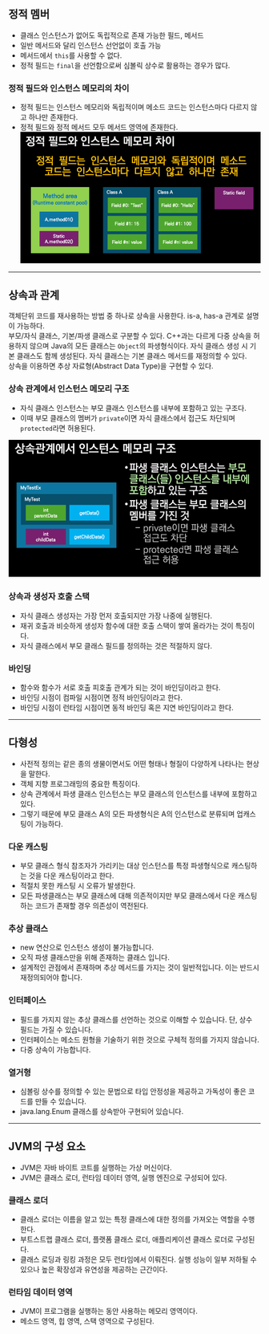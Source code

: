 ## 정적 멤버

- 클래스 인스턴스가 없어도 독립적으로 존재 가능한 필드, 메서드
- 일반 메서드와 달리 인스턴스 선언없이 호출 가능
- 메서드에서 `this`를 사용할 수 없다.
- 정적 필드는 `final`을 선언함으로써 심볼릭 상수로 활용하는 경우가 많다.

### 정적 필드와 인스턴스 메모리의 차이

- 정적 필드는 인스턴스 메모리와 독립적이며 메소드 코드는 인스턴스마다 다르지 않고 하나만 존재한다.
- 정적 필드와 정적 메서드 모두 메서드 영역에 존재한다.
  ![img.png](images/static_field_method.png)

---

## 상속과 관계

객체단위 코드를 재사용하는 방법 중 하나로 상속을 사용한다. is-a, has-a 관계로 설명이 가능하다.  
부모/자식 클래스, 기본/파생 클래스로 구분할 수 있다. C++과는 다르게 다중 상속을 허용하지 않으며 Java의 모든 클래스는 `Object`의 파생형식이다.
자식 클래스 생성 시 기본 클래스도 함께 생성된다. 자식 클래스는 기본 클래스 메서드를 재정의할 수 있다.  
상속을 이용하면 추상 자료형(Abstract Data Type)을 구현할 수 있다.

### 상속 관계에서 인스턴스 메모리 구조

- 자식 클래스 인스턴스는 부모 클래스 인스턴스를 내부에 포함하고 있는 구조다.
- 이때 부모 클래스의 멤버가 `private`이면 자식 클래스에서 접근도 차단되며 `protected`라면 허용된다.

![inheritance_memory.png](images/inheritance_memory.png)

### 상속과 생성자 호출 스택

- 자식 클래스 생성자는 가장 먼저 호출되지만 가장 나중에 실행된다.
- 재귀 호출과 비슷하게 생성자 함수에 대한 호출 스택이 쌓여 올라가는 것이 특징이다.
- 자식 클래스에서 부모 클래스 필드를 정의하는 것은 적절하지 않다.

### 바인딩

- 함수와 함수가 서로 호출 피호출 관계가 되는 것이 바인딩이라고 한다.
- 바인딩 시점이 컴파일 시점이면 정적 바인딩이라고 한다.
- 바인딩 시점이 런타임 시점이면 동적 바인딩 혹은 지연 바인딩이라고 한다.

---

## 다형성

- 사전적 정의는 같은 종의 생물이면서도 어떤 형태나 형질이 다양하게 나타나는 현상을 말한다.
- 객체 지향 프로그래밍의 중요한 특징이다.
- 상속 관계에서 파생 클래스 인스턴스는 부모 클래스의 인스턴스를 내부에 포함하고 있다.
- 그렇기 때문에 부모 클래스 A의 모든 파생형식은 A의 인스턴스로 분류되며 업캐스팅이 가능하다.

### 다운 캐스팅

- 부모 클래스 형식 참조자가 가리키는 대상 인스턴스를 특정 파생형식으로 캐스팅하는 것을 다운 캐스팅이라고 한다.
- 적절치 못한 캐스팅 시 오류가 발생한다.
- 모든 파생클래스는 부모 클래스에 대해 의존적이지만 부모 클래스에서 다운 캐스팅하는 코드가 존재할 경우 의존성이 역전된다.

### 추상 클래스

- new 연산으로 인스턴스 생성이 불가능합니다.
- 오직 파생 클래스만을 위해 존재하는 클래스 입니다.
- 설계적인 관점에서 존재하며 추상 메서드를 가지는 것이 일반적입니다. 이는 반드시 재정의되어야 합니다.

### 인터페이스

- 필드를 가지지 않는 추상 클래스를 선언하는 것으로 이해할 수 있습니다. 단, 상수 필드는 가질 수 있습니다.
- 인터페이스는 메소드 원형을 기술하기 위한 것으로 구체적 정의를 가지지 않습니다.
- 다중 상속이 가능합니다.

### 열거형

- 심볼링 상수를 정의할 수 있는 문법으로 타입 안정성을 제공하고 가독성이 좋은 코드를 만들 수 있습니다.
- java.lang.Enum 클래스를 상속받아 구현되어 있습니다.

--- 

## JVM의 구성 요소

- JVM은 자바 바이트 코트를 실행하는 가상 머신이다.
- JVM은 클래스 로더, 런타임 데이터 영역, 실행 엔진으로 구성되어 있다.

### 클래스 로더

- 클래스 로더는 이름을 알고 있는 특정 클래스에 대한 정의를 가져오는 역할을 수행한다.
- 부트스트랩 클래스 로더, 플랫폼 클래스 로더, 애플리케이션 클래스 로더로 구성된다.
- 클래스 로딩과 링킹 과정은 모두 런타임에서 이뤄진다. 실행 성능이 일부 저하될 수 있으나 높은 확장성과 유연성을 제공하는 근간이다.

### 런타임 데이터 영역

- JVM이 프로그램을 실행하는 동안 사용하는 메모리 영역이다.
- 메소드 영역, 힙 영역, 스택 영역으로 구성된다.
